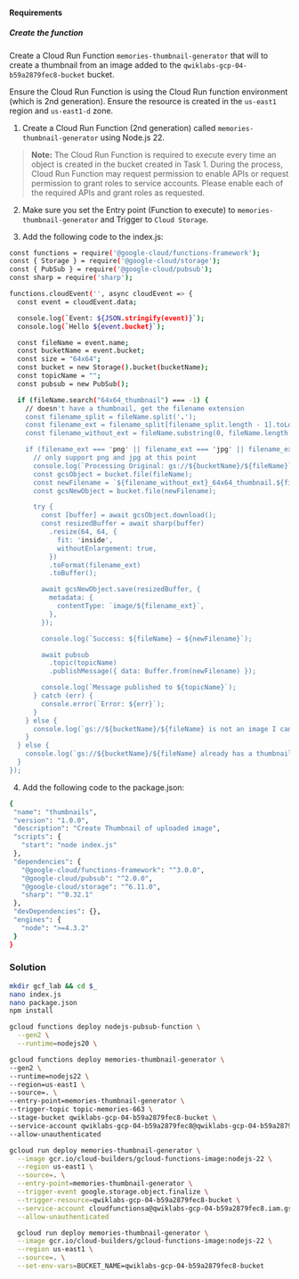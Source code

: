#### Requirements

##### Create the function

Create a Cloud Run Function `memories-thumbnail-generator` that will to create a thumbnail from an image added to the `qwiklabs-gcp-04-b59a2879fec8-bucket` bucket.

Ensure the Cloud Run Function is using the Cloud Run function environment (which is 2nd generation). Ensure the resource is created in the `us-east1` region and `us-east1-d` zone.

1. Create a Cloud Run Function (2nd generation) called `memories-thumbnail-generator` using Node.js 22.

  > **Note:** The Cloud Run Function is required to execute every time an object is created in the bucket created in Task 1. During the process, Cloud Run Function may request permission to enable APIs or request permission to grant roles to service accounts. Please enable each of the required APIs and grant roles as requested.

2. Make sure you set the Entry point (Function to execute) to `memories-thumbnail-generator` and Trigger to `Cloud Storage`.

3. Add the following code to the index.js:

```bash
const functions = require('@google-cloud/functions-framework');
const { Storage } = require('@google-cloud/storage');
const { PubSub } = require('@google-cloud/pubsub');
const sharp = require('sharp');

functions.cloudEvent('', async cloudEvent => {
  const event = cloudEvent.data;

  console.log(`Event: ${JSON.stringify(event)}`);
  console.log(`Hello ${event.bucket}`);

  const fileName = event.name;
  const bucketName = event.bucket;
  const size = "64x64";
  const bucket = new Storage().bucket(bucketName);
  const topicName = "";
  const pubsub = new PubSub();

  if (fileName.search("64x64_thumbnail") === -1) {
    // doesn't have a thumbnail, get the filename extension
    const filename_split = fileName.split('.');
    const filename_ext = filename_split[filename_split.length - 1].toLowerCase();
    const filename_without_ext = fileName.substring(0, fileName.length - filename_ext.length - 1); // fix sub string to remove the dot

    if (filename_ext === 'png' || filename_ext === 'jpg' || filename_ext === 'jpeg') {
      // only support png and jpg at this point
      console.log(`Processing Original: gs://${bucketName}/${fileName}`);
      const gcsObject = bucket.file(fileName);
      const newFilename = `${filename_without_ext}_64x64_thumbnail.${filename_ext}`;
      const gcsNewObject = bucket.file(newFilename);

      try {
        const [buffer] = await gcsObject.download();
        const resizedBuffer = await sharp(buffer)
          .resize(64, 64, {
            fit: 'inside',
            withoutEnlargement: true,
          })
          .toFormat(filename_ext)
          .toBuffer();

        await gcsNewObject.save(resizedBuffer, {
          metadata: {
            contentType: `image/${filename_ext}`,
          },
        });

        console.log(`Success: ${fileName} → ${newFilename}`);

        await pubsub
          .topic(topicName)
          .publishMessage({ data: Buffer.from(newFilename) });

        console.log(`Message published to ${topicName}`);
      } catch (err) {
        console.error(`Error: ${err}`);
      }
    } else {
      console.log(`gs://${bucketName}/${fileName} is not an image I can handle`);
    }
  } else {
    console.log(`gs://${bucketName}/${fileName} already has a thumbnail`);
  }
});
```

4. Add the following code to the package.json:

```bash
{
 "name": "thumbnails",
 "version": "1.0.0",
 "description": "Create Thumbnail of uploaded image",
 "scripts": {
   "start": "node index.js"
 },
 "dependencies": {
   "@google-cloud/functions-framework": "^3.0.0",
   "@google-cloud/pubsub": "^2.0.0",
   "@google-cloud/storage": "^6.11.0",
   "sharp": "^0.32.1"
 },
 "devDependencies": {},
 "engines": {
   "node": ">=4.3.2"
 }
}
```

### Solution

```bash
mkdir gcf_lab && cd $_
nano index.js
nano package.json
npm install
```

```bash
gcloud functions deploy nodejs-pubsub-function \
  --gen2 \
  --runtime=nodejs20 \
```

```bash
gcloud functions deploy memories-thumbnail-generator \
--gen2 \
--runtime=nodejs22 \
--region=us-east1 \
--source=. \
--entry-point=memories-thumbnail-generator \
--trigger-topic topic-memories-663 \
--stage-bucket qwiklabs-gcp-04-b59a2879fec8-bucket \
--service-account qwiklabs-gcp-04-b59a2879fec8@qwiklabs-gcp-04-b59a2879fec8.iam.gserviceaccount.com \
--allow-unauthenticated
```

```bash
gcloud run deploy memories-thumbnail-generator \
  --image gcr.io/cloud-builders/gcloud-functions-image:nodejs-22 \
  --region us-east1 \
  --source=. \
  --entry-point=memories-thumbnail-generator \
  --trigger-event google.storage.object.finalize \
  --trigger-resource=qwiklabs-gcp-04-b59a2879fec8-bucket \
  --service-account cloudfunctionsa@qwiklabs-gcp-04-b59a2879fec8.iam.gserviceaccount.com \
  --allow-unauthenticated
```

```bash
  gcloud run deploy memories-thumbnail-generator \
  --image gcr.io/cloud-builders/gcloud-functions-image:nodejs-22 \
  --region us-east1 \
  --source=. \
  --set-env-vars=BUCKET_NAME=qwiklabs-gcp-04-b59a2879fec8-bucket
```
